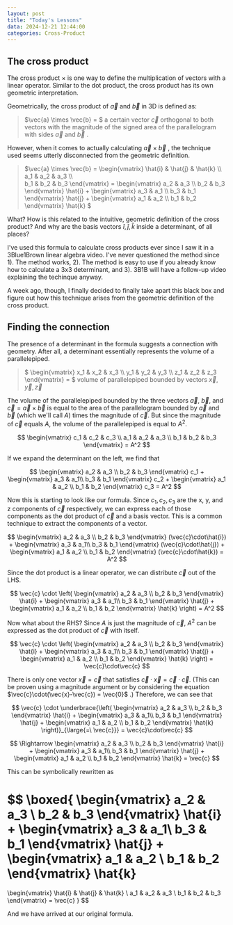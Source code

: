 ```yaml
---
layout: post
title: "Today's Lessons"
data: 2024-12-21 12:44:00 
categories: Cross-Product
---
```


## The cross product 

The cross product $\times$ is one way to define the multiplication of vectors with a linear operator. Similar to the dot product, the cross product has its own geometric interpretation. 

Geometrically, the cross product of $\vec{a}$ and $\vec{b}$ in 3D is defined as:

> $\vec{a} \times \vec{b} = $ a certain vector $\vec{c}$ orthogonal to both vectors with the magnitude of the signed area of the parallelogram with sides $\vec{a}$ and $\vec{b}$ .

However, when it comes to actually calculating $\vec{a} \times \vec{b}$ , the technique used seems utterly disconnected from the geometric definition. 

>$\vec{a} \times \vec{b} = 
\begin{vmatrix}
    \hat{i} & \hat{j} & \hat{k} \\\\\
    a_1 & a_2 & a_3 \\\\\
    b_1 & b_2 & b_3
\end{vmatrix}
= \begin{vmatrix} a_2 & a_3 \\\\ b_2 & b_3 \end{vmatrix} \hat{i} +
\begin{vmatrix} a_3 & a_1 \\\\ b_3 & b_1 \end{vmatrix} \hat{j} +
\begin{vmatrix} a_1 & a_2 \\\\ b_1 & b_2 \end{vmatrix} \hat{k}
$ 

What? How is this related to the intuitive, geometric definition of the cross product? And why are the basis vectors $\hat{i}, \hat{j}, \hat{k}$ inside a determinant, of all places?

I've used this formula to calculate cross products ever since I saw it in a 3Blue1Brown linear algebra video. I've never questioned the method since 1). The method works, 2). The method is easy to use if you already know how to calculate a 3x3 determinant, and 3). 3B1B will have a follow-up video explaining the techinque anyway. 

A week ago, though, I finally decided to finally take apart this black box and figure out how this technique arises from the geometric definition of the cross product. 

## Finding the connection

The presence of a determinant in the formula suggests a connection with geometry. After all, a determinant essentially represents the volume of a parallelepiped.


> $ \begin{vmatrix} 
x_1 & x_2 & x_3 \\\\ y_1 & y_2 & y_3 \\\\ z_1 & z_2 & z_3 
\end{vmatrix} = $
volume of parallelepiped bounded by vectors $\vec{x}, \vec{y}, \vec{z}$


The volume of the parallelepiped bounded by the three vectors  $\vec{a},\ \vec{b},$ and $\vec{c}= \vec{a} \times \vec{b}$ is equal to the area of the parallelogram bounded by $\vec{a}$ and $\vec{b}$ (which we'll call $A$) times the magnitude of $\vec{c}$. But since the magnitude of $\vec{c}$ equals $A$, the volume of the parallelepiped is equal to $A^2$. 

$$ \begin{vmatrix} 
c_1 & c_2 & c_3 \\ a_1 & a_2 & a_3 \\ b_1 & b_2 & b_3 
\end{vmatrix} =  A^2
$$

If we expand the determinant on the left, we find that 

$$ 
\begin{vmatrix} a_2 & a_3 \\ b_2 & b_3 \end{vmatrix} c_1 +
\begin{vmatrix} a_3 & a_1\\ b_3 & b_1 \end{vmatrix} c_2 +
\begin{vmatrix} a_1 & a_2 \\ b_1 & b_2 \end{vmatrix} c_3
= A^2 
$$

Now this is starting to look like our formula. Since $c_1, c_2, c_3$ are the x, y, and z components of $\vec{c}$ respectively, we can express each of those components as the dot product of $\vec{c}$ and a basis vector. This is a common technique to extract the components of a vector.

$$ 
\begin{vmatrix} a_2 & a_3 \\ b_2 & b_3 \end{vmatrix} (\vec{c}\cdot\hat{i}) +
\begin{vmatrix} a_3 & a_1\\ b_3 & b_1 \end{vmatrix} (\vec{c}\cdot\hat{j}) +
\begin{vmatrix} a_1 & a_2 \\ b_1 & b_2 \end{vmatrix} (\vec{c}\cdot\hat{k})
= A^2 
$$

Since the dot product is a linear operator, we can distribute $\vec{c}$ out of the LHS. 

$$ 
\vec{c} \cdot \left(
\begin{vmatrix} a_2 & a_3 \\ b_2 & b_3 \end{vmatrix} \hat{i} +
\begin{vmatrix} a_3 & a_1\\ b_3 & b_1 \end{vmatrix} \hat{j} +
\begin{vmatrix} a_1 & a_2 \\ b_1 & b_2 \end{vmatrix} \hat{k}
\right)
= A^2 
$$

Now what about the RHS? Since $A$ is just the magnitude of $\vec{c}$, $A^2$ can be expressed as the dot product of $\vec{c}$ with itself. 

$$ 
\vec{c} \cdot \left(
\begin{vmatrix} a_2 & a_3 \\ b_2 & b_3 \end{vmatrix} \hat{i} +
\begin{vmatrix} a_3 & a_1\\ b_3 & b_1 \end{vmatrix} \hat{j} +
\begin{vmatrix} a_1 & a_2 \\ b_1 & b_2 \end{vmatrix} \hat{k}
\right)
= \vec{c}\cdot\vec{c}
$$

There is only one vector $\vec{x} = \vec{c}$ that satisfies $\vec{c}\cdot\vec{x} = \vec{c}\cdot\vec{c}$. (This can be proven using a magnitude argument or by considering the equation $\vec{c}\cdot(\vec{x}-\vec{c}) = \vec{0}$ .) Therefore, we can see that 

$$
\vec{c} \cdot \underbrace{\left(
\begin{vmatrix} a_2 & a_3 \\ b_2 & b_3 \end{vmatrix} \hat{i} +
\begin{vmatrix} a_3 & a_1\\ b_3 & b_1 \end{vmatrix} \hat{j} +
\begin{vmatrix} a_1 & a_2 \\ b_1 & b_2 \end{vmatrix} \hat{k}
\right)}_{\large{=\ \vec{c}}}
= \vec{c}\cdot\vec{c}
$$

$$ \Rightarrow
\begin{vmatrix} a_2 & a_3 \\ b_2 & b_3 \end{vmatrix} \hat{i} +
\begin{vmatrix} a_3 & a_1\\ b_3 & b_1 \end{vmatrix} \hat{j} +
\begin{vmatrix} a_1 & a_2 \\ b_1 & b_2 \end{vmatrix} \hat{k}
= \vec{c}
$$

This can be symbolically rewritten as 

$$
\boxed{
\begin{vmatrix} a_2 & a_3 \\ b_2 & b_3 \end{vmatrix} \hat{i} +
\begin{vmatrix} a_3 & a_1\\ b_3 & b_1 \end{vmatrix} \hat{j} +
\begin{vmatrix} a_1 & a_2 \\ b_1 & b_2 \end{vmatrix} \hat{k}
= 
\begin{vmatrix} 
\hat{i} & \hat{j} & \hat{k} \\ a_1 & a_2 & a_3 \\ b_1 & b_2 & b_3 
\end{vmatrix}
= \vec{c}
}
$$

And we have arrived at our original formula. 

